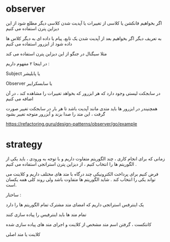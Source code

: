 
# observer

اگر بخواهیم فانکشن یا کلاسی از تغییرات یا آپدیت شدن کلاسی دیگر مطلع شود از این دیزاین پترن استفاده می کنیم

به تعریف دیگر اگر بخواهیم بعد از آپدیت شدن یک تابع، پیام یا داده ای به دیگر کلاس ها داده شود از ابزرور استفاده می کنیم

مثلا سیگنال در جنگو از این دیزاین پترن استفاده می کند

در اینجا ۲ مفهوم داریم  :

Subject یا پابلیشر

Observer یا سابسکرایبر

در سابجکت لیستی وجود دارد که هر ابزرور که بخواهد تغییرات را مشاهده کند ، در آن اضافه می کنیم

همچنیندر در ابزرور ها باید متدی مانند آپدیت باشد تا هر بار در سابجکت تغییر صورت گرفت ، این متد را صدا بزند و آبزرور متوجه تغییر بشود

https://refactoring.guru/design-patterns/observer/go/example

# strategy 

زمانی که برای انجام کاری ، چند الگوریتم متفاوت داریم و با توجه به ورودی ، باید یکی از الگوریتم ها را انتخاب کنیم ، از دیزاین پترن استراتجی استفاده می کنیم . 

فرض کنیم برای پرداخت الکترونیکی چند درگاه با متد های مختلف داریم و کلاینت می تواند یکی را انتخاب کند . شاید الگوریتم ها متفاوت باشد ولی روند کلی همه یکسان است.

ساختار :

یک اینترفس استراتجی داریم که امضای متد مشترک تمام الگوریتم ها را دارد

تمام متد ها باید اینترفیس را پیاده سازی کنند

کانتکست ، گرفتن اسم متد مشخص از کلاینت و اجرای متد های پیاده سازی شده

کلاینت یا متد اصلی
